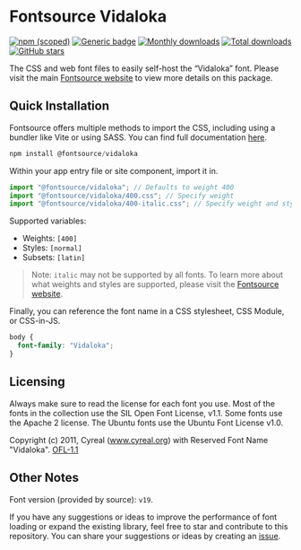 # Fontsource Vidaloka

[![npm (scoped)](https://img.shields.io/npm/v/@fontsource/vidaloka?color=brightgreen)](https://www.npmjs.com/package/@fontsource/vidaloka) [![Generic badge](https://img.shields.io/badge/fontsource-passing-brightgreen)](https://github.com/fontsource/fontsource) [![Monthly downloads](https://badgen.net/npm/dm/@fontsource/vidaloka)](https://github.com/fontsource/fontsource) [![Total downloads](https://badgen.net/npm/dt/@fontsource/vidaloka)](https://github.com/fontsource/fontsource) [![GitHub stars](https://img.shields.io/github/stars/fontsource/fontsource.svg?style=social&label=Star)](https://github.com/fontsource/fontsource/stargazers)

The CSS and web font files to easily self-host the “Vidaloka” font. Please visit the main [Fontsource website](https://fontsource.org/fonts/vidaloka) to view more details on this package.

## Quick Installation

Fontsource offers multiple methods to import the CSS, including using a bundler like Vite or using SASS. You can find full documentation [here](https://fontsource.org/docs/getting-started/introduction).

```javascript
npm install @fontsource/vidaloka
```

Within your app entry file or site component, import it in.

```javascript
import "@fontsource/vidaloka"; // Defaults to weight 400
import "@fontsource/vidaloka/400.css"; // Specify weight
import "@fontsource/vidaloka/400-italic.css"; // Specify weight and style
```

Supported variables:
- Weights: `[400]`
- Styles: `[normal]`
- Subsets: `[latin]`

> Note: `italic` may not be supported by all fonts. To learn more about what weights and styles are supported, please visit the [Fontsource website](https://fontsource.org/fonts/vidaloka).

Finally, you can reference the font name in a CSS stylesheet, CSS Module, or CSS-in-JS.

```css
body {
  font-family: "Vidaloka";
}
```

## Licensing
Always make sure to read the license for each font you use. Most of the fonts in the collection use the SIL Open Font License, v1.1. Some fonts use the Apache 2 license. The Ubuntu fonts use the Ubuntu Font License v1.0.

Copyright (c) 2011, Cyreal (www.cyreal.org) with Reserved Font Name "Vidaloka".
[OFL-1.1](https://openfontlicense.org)

## Other Notes
Font version (provided by source): `v19`.

If you have any suggestions or ideas to improve the performance of font loading or expand the existing library, feel free to star and contribute to this repository. You can share your suggestions or ideas by creating an [issue](https://github.com/fontsource/fontsource/issues).